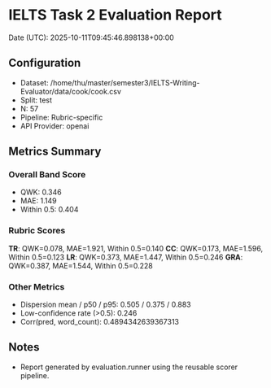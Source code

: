 # IELTS Task 2 Evaluation Report

Date (UTC): 2025-10-11T09:45:46.898138+00:00

## Configuration
- Dataset: /home/thu/master/semester3/IELTS-Writing-Evaluator/data/cook/cook.csv
- Split: test
- N: 57
- Pipeline: Rubric-specific
- API Provider: openai

## Metrics Summary
### Overall Band Score
- QWK: 0.346
- MAE: 1.149
- Within 0.5: 0.404

### Rubric Scores
**TR**: QWK=0.078, MAE=1.921, Within 0.5=0.140
**CC**: QWK=0.173, MAE=1.596, Within 0.5=0.123
**LR**: QWK=0.373, MAE=1.447, Within 0.5=0.246
**GRA**: QWK=0.387, MAE=1.544, Within 0.5=0.228

### Other Metrics
- Dispersion mean / p50 / p95: 0.505 / 0.375 / 0.883
- Low-confidence rate (>0.5): 0.246
- Corr(pred, word_count): 0.4894342639367313

## Notes
- Report generated by evaluation.runner using the reusable scorer pipeline.